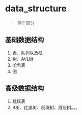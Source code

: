 # data_structure 
> 两个部分

## 基础数据结构

1. 表、队列以及栈
2. 树、AVL树
3. 哈希表
4. 图

## 高级数据结构

1. 跳跃表
2. B树、红黑树、前缀树、线段树。。。


